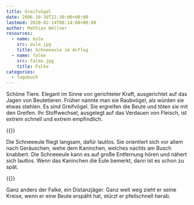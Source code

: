 ```yaml
---
title: Greifvögel
date: 2006-10-30T21:30:00+00:00
lastmod: 2020-02-14T00:14:08+00:00
author: Mathias Wellner
resources:
  - name: eule
    src: eule.jpg
    title: Schneeeule im Anflug
  - name: falke
    src: falke.jpg
    title: Falke
categories:
  - tagebuch
---
```

Schöne Tiere. Elegant im Sinne von gerichteter Kraft, ausgerichtet auf das Jagen von Beutetieren. Früher nannte man sie Raubvögel, als würden sie etwas stehlen. Es sind Greifvögel. Sie ergreifen die Beute und töten sie mit den Greifen. Ihr Stoffwechsel, ausgelegt auf das Verdauen von Fleisch, ist extrem schnell und extrem empfindlich.
<!--more-->

{{<responsive-image name="eule">}}

Die Schneeeule fliegt langsam, dafür lautlos. Sie orientiert sich vor allem nach Geräuschen, wehe dem Kaninchen, welches nachts am Busch knabbert. Die Schneeeule kann es auf große Entfernung hören und nähert sich lautlos. Wenn das Kaninchen die Eule bemerkt, dann ist es schon zu spät.

{{<responsive-image name="falke">}}

Ganz anders der Falke, ein Distanzjäger. Ganz weit weg zieht er seine Kreise, wenn er eine Beute erspäht hat, stürzt er pfeilschnell herab. 